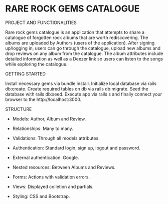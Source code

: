 # RARE ROCK GEMS CATALOGUE

PROJECT AND FUNCTIONALITIES

Rare rock gems catalogue is an application that attempts to share a catalogue of forgotten rock albums that are worth rediscovering. The albums are uploaded by Authors (users of the application). After signing up/logging in, users can go through the catalogue, upload new albums and drop reviews on any album from the catalogue. The album attributes include detailed information as well as a Deezer link so users can listen to the songs while exploring the catalogue.

GETTING STARTED

Install necessary gems via bundle install. Initialize local database via rails db:create. Create required tables on db via rails db:migrate. Seed the database with rails db:seed. Execute app via rails s and finally connect your browser to the http://localhost:3000.

STRUCTURE

* Models: Author, Album and Review.

* Relationships: Many to many.

* Validations: Through all models attributes.

* Authentication: Standard login, sign up, logout and password.

* External authentication: Google.

* Nested resources: Between Albums and Reviews.

* Forms: Actions with validation errors.

* Views: Displayed colletion and partials.

* Styling: CSS and Bootstrap.
